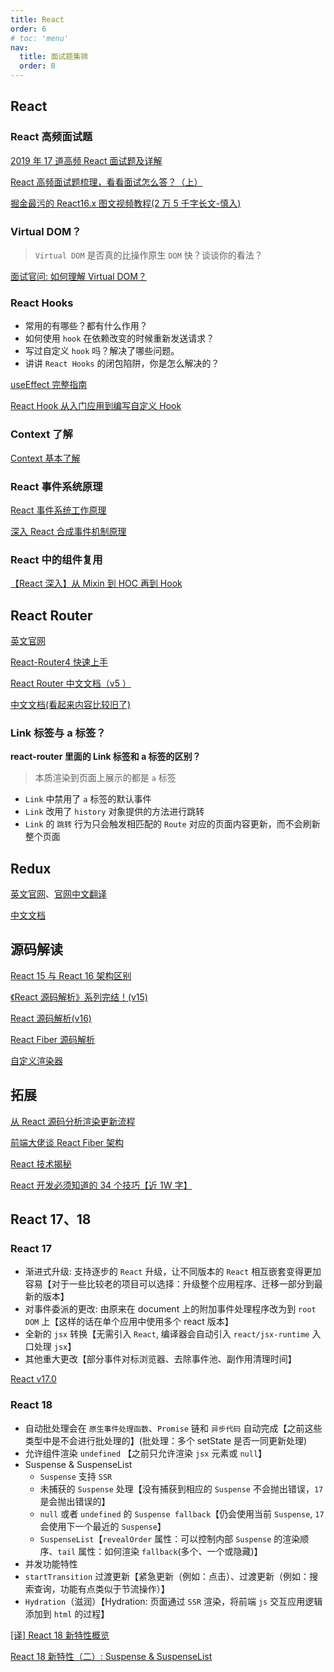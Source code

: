 ```yaml
---
title: React
order: 6
# toc: 'menu'
nav:
  title: 面试题集锦
  order: 0
---
```


## React

### React 高频面试题

[2019 年 17 道高频 React 面试题及详解](https://juejin.cn/post/6844903922453200904)

[React 高频面试题梳理，看看面试怎么答？（上）](https://cloud.tencent.com/developer/article/1506220)

[掘金最污的 React16.x 图文视频教程(2 万 5 千字长文-慎入)](https://juejin.cn/post/6844903870213292045)

### Virtual DOM？

> `Virtual DOM` 是否真的比操作原生 `DOM` 快？谈谈你的看法？

[面试官问: 如何理解 Virtual DOM？](https://juejin.cn/post/6844903921442422791)

### React Hooks

- 常用的有哪些？都有什么作用？
- 如何使用 `hook` 在依赖改变的时候重新发送请求？
- 写过自定义 `hook` 吗？解决了哪些问题。
- 讲讲 `React Hooks` 的闭包陷阱，你是怎么解决的？

[useEffect 完整指南](https://overreacted.io/zh-hans/a-complete-guide-to-useeffect/)

[React Hook 从入门应用到编写自定义 Hook](https://juejin.cn/post/6887838157874659341#heading-21)

### Context 了解

[Context 基本了解](https://juejin.cn/post/6916844522202726408)

### React 事件系统原理

[React 事件系统工作原理](https://juejin.cn/post/6909271104440205326)

[深入 React 合成事件机制原理](https://segmentfault.com/a/1190000039108951)

### React 中的组件复用

[【React 深入】从 Mixin 到 HOC 再到 Hook](https://juejin.cn/post/6844903815762673671)

## React Router

[英文官网](https://reactrouter.com/)

[React-Router4 快速上手](https://juejin.cn/post/6844903609776209927)

[React Router 中文文档（v5 ）](https://segmentfault.com/a/1190000020812860)

[中文文档(看起来内容比较旧了)](https://react-guide.github.io/react-router-cn/)

### Link 标签与 a 标签？

**react-router 里面的 Link 标签和 a 标签的区别？**

> 本质渲染到页面上展示的都是 `a` 标签

- `Link` 中禁用了 `a` 标签的默认事件
- `Link` 改用了 `history` 对象提供的方法进行跳转
- `Link` 的 `跳转` 行为只会触发相匹配的 `Route` 对应的页面内容更新，而不会刷新整个页面

## Redux

[英文官网](https://redux.js.org/)、[官网中文翻译](https://react-router.docschina.org/)

[中文文档](https://cn.redux.js.org/)

## 源码解读

[React 15 与 React 16 架构区别](https://blog.csdn.net/weixin_44135121/article/details/108753231)

[《React 源码解析》系列完结！(v15)](https://juejin.cn/post/6844903568487497741)

[React 源码解析(v16)](https://react.jokcy.me/)

[React Fiber 源码解析](https://juejin.cn/post/6859528127010471949)

[自定义渲染器](http://hcysun.me/vue-design/zh/renderer-advanced.html#%E8%87%AA%E5%AE%9A%E4%B9%89%E6%B8%B2%E6%9F%93%E5%99%A8%E7%9A%84%E5%8E%9F%E7%90%86)

## 拓展

[从 React 源码分析渲染更新流程](https://juejin.cn/post/6844904200824946696#heading-10)

[前端大佬谈 React Fiber 架构](https://zhuanlan.zhihu.com/p/137234573)

[React 技术揭秘](https://react.iamkasong.com/)

[React 开发必须知道的 34 个技巧【近 1W 字】](https://juejin.cn/post/6844903993278201870)

## React 17、18

### React 17

- 渐进式升级: 支持逐步的 `React` 升级，让不同版本的 `React` 相互嵌套变得更加容易【对于一些比较老的项目可以选择：升级整个应用程序、迁移一部分到最新的版本】
- 对事件委派的更改: 由原来在 document 上的附加事件处理程序改为到 `root DOM` 上【这样的话在单个应用中使用多个 react 版本】
- 全新的 `jsx` 转换【无需引入 `React`, 编译器会自动引入 `react/jsx-runtime` 入口处理 `jsx`】
- 其他重大更改【部分事件对标浏览器、去除事件池、副作用清理时间】

[React v17.0](https://reactjs.org/blog/2020/10/20/react-v17.html)

### React 18

- 自动批处理会在 `原生事件处理函数`、`Promise` 链和 `异步代码` 自动完成【之前这些类型中是不会进行批处理的】(批处理：多个 setState 是否一同更新处理)
- 允许组件渲染 `undefined` 【之前只允许渲染 `jsx` 元素或 `null`】
- Suspense & SuspenseList
  - `Suspense` 支持 `SSR`
  - 未捕获的 `Suspense` 处理【没有捕获到相应的 `Suspense` 不会抛出错误，`17` 是会抛出错误的】
  - `null` 或者 `undefined` 的 `Suspense fallback`【仍会使用当前 `Suspense`, `17` 会使用下一个最近的 `Suspense`】
  - `SuspenseList`【`revealOrder` 属性：可以控制内部 `Suspense` 的渲染顺序、`tail` 属性：如何渲染 `fallback`(多个、一个或隐藏)】
- 并发功能特性
- `startTransition` 过渡更新【紧急更新（例如：点击）、过渡更新（例如：搜索查询，功能有点类似于节流操作）】
- `Hydration`（滋润）【Hydration: 页面通过 `SSR` 渲染，将前端 `js` 交互应用逻辑添加到 `html` 的过程】

[[译] React 18 新特性概览](https://juejin.cn/post/7014683796821770247)

[React 18 新特性（二）: Suspense & SuspenseList](https://blog.csdn.net/zgd826237710/article/details/119568026)
